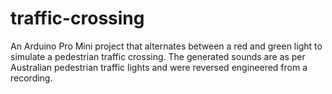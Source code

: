 # traffic-crossing

An Arduino Pro Mini project that alternates between a red and green light to simulate a pedestrian traffic crossing.
The generated sounds are as per Australian pedestrian traffic lights and were reversed engineered from a recording.